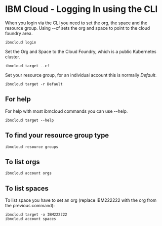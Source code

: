 # IBM Cloud - Logging In using the CLI

When you login via the CLI you need to set the org, the space and the resource group.  Using --cf sets the org and space to point to the cloud foundry area.

```
ibmcloud login
```

Set the Org and Space to the Cloud Foundry, which is a public Kubernetes cluster.

```
ibmcloud target --cf
```

Set your resource group, for an individual account this is normally *Default*.
```
ibmcloud target -r Default
```

## For help

For help with most ibmcloud commands you can use --help.

```
ibmcloud target --help
```

## To find your resource group type

```
ibmcloud resource groups
```

## To list orgs

```
ibmcloud account orgs
```

## To list spaces 

To list space you have to set an org (replace IBM222222 with the org from the previous command):

```
ibmcloud target -o IBM222222
ibmcloud account spaces
```